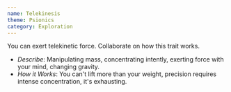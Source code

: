 ```yaml
---
name: Telekinesis
theme: Psionics
category: Exploration
---
```


You can exert telekinetic force. Collaborate on how this trait works.

* *Describe*: Manipulating mass, concentrating intently, exerting force with your mind, changing gravity.
* *How it Works*: You can't lift more than your weight, precision requires intense concentration, it's exhausting.